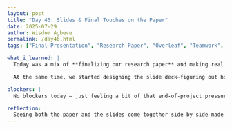 ```yaml
---
layout: post
title: "Day 46: Slides & Final Touches on the Paper"
date: 2025-07-29
author: Wisdom Agbeve
permalink: /day46.html
tags: ["Final Presentation", "Research Paper", "Overleaf", "Teamwork", "Slides"]

what_i_learned: |
  Today was a mix of **finalizing our research paper** and making real progress on our **presentation slides** for the symposium. We cleaned up a few more sections in Overleaf—mostly tightening up language and making sure everything flows smoothly.

  At the same time, we started designing the slide deck—figuring out how to tell our story clearly and visually. We focused on breaking down our methodology, key findings, and visuals like the SHAP plot in a way that’s easy for a broader audience to follow.

blockers: |
  No blockers today — just feeling a bit of that end-of-project pressure to wrap everything up well and finish strong.

reflection: |
  Seeing both the paper and the slides come together side by side made everything feel real. We’ve put in a lot of work, and now it’s about presenting it well. Excited (and a little nervous) for what’s ahead!
---
```

